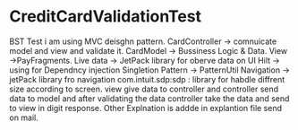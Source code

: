 # CreditCardValidationTest
BST Test
i am using MVC deisghn pattern.
CardController -> comnuicate model and view and validate it.
CardModel -> Bussiness Logic & Data.
View ->PayFragments.
Live data -> JetPack library for oberve data on UI
Hilt -> using for Dependncy injection
Singletion Pattern -> PatternUtil
Navigation ->  jetPack library fro navigation
com.intuit.sdp:sdp : library for habdle diffrent size according to screen.
view give data to controller and controller send data to model and after validating the data controller take the data and send to view in digit response.
Other Explnation is addde in explantion file send on mail.
